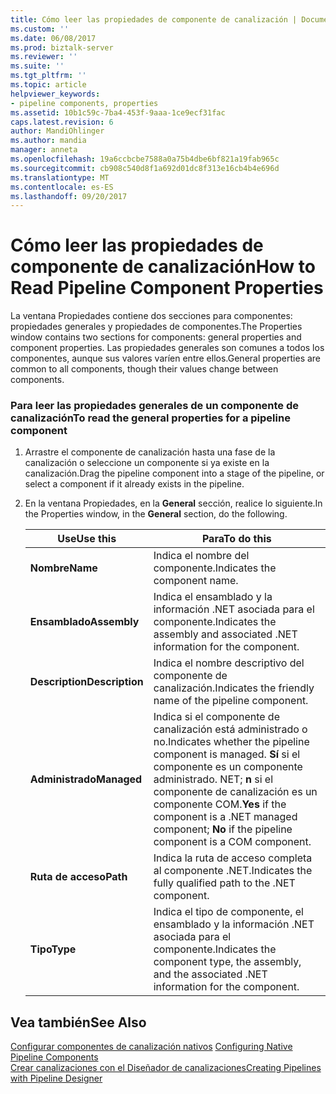 ```yaml
---
title: Cómo leer las propiedades de componente de canalización | Documentos de Microsoft
ms.custom: ''
ms.date: 06/08/2017
ms.prod: biztalk-server
ms.reviewer: ''
ms.suite: ''
ms.tgt_pltfrm: ''
ms.topic: article
helpviewer_keywords:
- pipeline components, properties
ms.assetid: 10b1c59c-7ba4-453f-9aaa-1ce9ecf31fac
caps.latest.revision: 6
author: MandiOhlinger
ms.author: mandia
manager: anneta
ms.openlocfilehash: 19a6ccbcbe7588a0a75b4dbe6bf821a19fab965c
ms.sourcegitcommit: cb908c540d8f1a692d01dc8f313e16cb4b4e696d
ms.translationtype: MT
ms.contentlocale: es-ES
ms.lasthandoff: 09/20/2017
---
```

# <a name="how-to-read-pipeline-component-properties"></a><span data-ttu-id="c4271-102">Cómo leer las propiedades de componente de canalización</span><span class="sxs-lookup"><span data-stu-id="c4271-102">How to Read Pipeline Component Properties</span></span>
<span data-ttu-id="c4271-103">La ventana Propiedades contiene dos secciones para componentes: propiedades generales y propiedades de componentes.</span><span class="sxs-lookup"><span data-stu-id="c4271-103">The Properties window contains two sections for components: general properties and component properties.</span></span> <span data-ttu-id="c4271-104">Las propiedades generales son comunes a todos los componentes, aunque sus valores varíen entre ellos.</span><span class="sxs-lookup"><span data-stu-id="c4271-104">General properties are common to all components, though their values change between components.</span></span>  
  
### <a name="to-read-the-general-properties-for-a-pipeline-component"></a><span data-ttu-id="c4271-105">Para leer las propiedades generales de un componente de canalización</span><span class="sxs-lookup"><span data-stu-id="c4271-105">To read the general properties for a pipeline component</span></span>  
  
1.  <span data-ttu-id="c4271-106">Arrastre el componente de canalización hasta una fase de la canalización o seleccione un componente si ya existe en la canalización.</span><span class="sxs-lookup"><span data-stu-id="c4271-106">Drag the pipeline component into a stage of the pipeline, or select a component if it already exists in the pipeline.</span></span>  
  
2.  <span data-ttu-id="c4271-107">En la ventana Propiedades, en la **General** sección, realice lo siguiente.</span><span class="sxs-lookup"><span data-stu-id="c4271-107">In the Properties window, in the **General** section, do the following.</span></span>  
  
    |<span data-ttu-id="c4271-108">Use</span><span class="sxs-lookup"><span data-stu-id="c4271-108">Use this</span></span>|<span data-ttu-id="c4271-109">Para</span><span class="sxs-lookup"><span data-stu-id="c4271-109">To do this</span></span>|  
    |--------------|----------------|  
    |<span data-ttu-id="c4271-110">**Nombre**</span><span class="sxs-lookup"><span data-stu-id="c4271-110">**Name**</span></span>|<span data-ttu-id="c4271-111">Indica el nombre del componente.</span><span class="sxs-lookup"><span data-stu-id="c4271-111">Indicates the component name.</span></span>|  
    |<span data-ttu-id="c4271-112">**Ensamblado**</span><span class="sxs-lookup"><span data-stu-id="c4271-112">**Assembly**</span></span>|<span data-ttu-id="c4271-113">Indica el ensamblado y la información .NET asociada para el componente.</span><span class="sxs-lookup"><span data-stu-id="c4271-113">Indicates the assembly and associated .NET information for the component.</span></span>|  
    |<span data-ttu-id="c4271-114">**Description**</span><span class="sxs-lookup"><span data-stu-id="c4271-114">**Description**</span></span>|<span data-ttu-id="c4271-115">Indica el nombre descriptivo del componente de canalización.</span><span class="sxs-lookup"><span data-stu-id="c4271-115">Indicates the friendly name of the pipeline component.</span></span>|  
    |<span data-ttu-id="c4271-116">**Administrado**</span><span class="sxs-lookup"><span data-stu-id="c4271-116">**Managed**</span></span>|<span data-ttu-id="c4271-117">Indica si el componente de canalización está administrado o no.</span><span class="sxs-lookup"><span data-stu-id="c4271-117">Indicates whether the pipeline component is managed.</span></span> <span data-ttu-id="c4271-118">**Sí** si el componente es un componente administrado. NET; **n** si el componente de canalización es un componente COM.</span><span class="sxs-lookup"><span data-stu-id="c4271-118">**Yes** if the component is a .NET managed component; **No** if the pipeline component is a COM component.</span></span>|  
    |<span data-ttu-id="c4271-119">**Ruta de acceso**</span><span class="sxs-lookup"><span data-stu-id="c4271-119">**Path**</span></span>|<span data-ttu-id="c4271-120">Indica la ruta de acceso completa al componente .NET.</span><span class="sxs-lookup"><span data-stu-id="c4271-120">Indicates the fully qualified path to the .NET component.</span></span>|  
    |<span data-ttu-id="c4271-121">**Tipo**</span><span class="sxs-lookup"><span data-stu-id="c4271-121">**Type**</span></span>|<span data-ttu-id="c4271-122">Indica el tipo de componente, el ensamblado y la información .NET asociada para el componente.</span><span class="sxs-lookup"><span data-stu-id="c4271-122">Indicates the component type, the assembly, and the associated .NET information for the component.</span></span>|  
  
## <a name="see-also"></a><span data-ttu-id="c4271-123">Vea también</span><span class="sxs-lookup"><span data-stu-id="c4271-123">See Also</span></span>  
 <span data-ttu-id="c4271-124">[Configurar componentes de canalización nativos](../core/configuring-native-pipeline-components.md) </span><span class="sxs-lookup"><span data-stu-id="c4271-124">[Configuring Native Pipeline Components](../core/configuring-native-pipeline-components.md) </span></span>  
 [<span data-ttu-id="c4271-125">Crear canalizaciones con el Diseñador de canalizaciones</span><span class="sxs-lookup"><span data-stu-id="c4271-125">Creating Pipelines with Pipeline Designer</span></span>](../core/creating-pipelines-with-pipeline-designer.md)